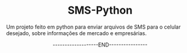<h1 align="center">SMS-Python</h1>


<p align="cenrter">Um projeto feito em python para enviar arquivos de SMS para o celular desejado, sobre informações de mercado e empresárias.</p>

<p align="center">-------------------END----------------</p>
